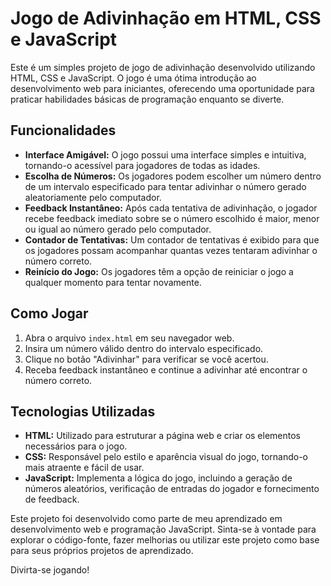 # Jogo de Adivinhação em HTML, CSS e JavaScript

Este é um simples projeto de jogo de adivinhação desenvolvido utilizando HTML, CSS e JavaScript. O jogo é uma ótima introdução ao desenvolvimento web para iniciantes, oferecendo uma oportunidade para praticar habilidades básicas de programação enquanto se diverte.

## Funcionalidades

- **Interface Amigável:** O jogo possui uma interface simples e intuitiva, tornando-o acessível para jogadores de todas as idades.
- **Escolha de Números:** Os jogadores podem escolher um número dentro de um intervalo especificado para tentar adivinhar o número gerado aleatoriamente pelo computador.
- **Feedback Instantâneo:** Após cada tentativa de adivinhação, o jogador recebe feedback imediato sobre se o número escolhido é maior, menor ou igual ao número gerado pelo computador.
- **Contador de Tentativas:** Um contador de tentativas é exibido para que os jogadores possam acompanhar quantas vezes tentaram adivinhar o número correto.
- **Reinício do Jogo:** Os jogadores têm a opção de reiniciar o jogo a qualquer momento para tentar novamente.

## Como Jogar

1. Abra o arquivo `index.html` em seu navegador web.
2. Insira um número válido dentro do intervalo especificado.
3. Clique no botão "Adivinhar" para verificar se você acertou.
4. Receba feedback instantâneo e continue a adivinhar até encontrar o número correto.

## Tecnologias Utilizadas

- **HTML:** Utilizado para estruturar a página web e criar os elementos necessários para o jogo.
- **CSS:** Responsável pelo estilo e aparência visual do jogo, tornando-o mais atraente e fácil de usar.
- **JavaScript:** Implementa a lógica do jogo, incluindo a geração de números aleatórios, verificação de entradas do jogador e fornecimento de feedback.

Este projeto foi desenvolvido como parte de meu aprendizado em desenvolvimento web e programação JavaScript. Sinta-se à vontade para explorar o código-fonte, fazer melhorias ou utilizar este projeto como base para seus próprios projetos de aprendizado.

Divirta-se jogando!

